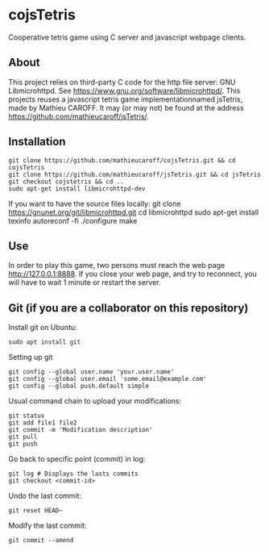 # cojsTetris
Cooperative tetris game using C server and javascript webpage clients.

## About
This project relies on third-party C code for the http file server: GNU Libmicrohttpd. See https://www.gnu.org/software/libmicrohttpd/.
This projects reuses a javascript tetris game implementationnamed jsTetris, made by Mathieu CAROFF. It may (or may not) be found at the address https://github.com/mathieucaroff/jsTetris/.

## Installation
    git clone https://github.com/mathieucaroff/cojsTetris.git && cd cojsTetris
    git clone https://github.com/mathieucaroff/jsTetris.git && cd jsTetris
    git checkout cojstetris && cd ..
    sudo apt-get install libmicrohttpd-dev

If you want to have the source files locally:
    git clone https://gnunet.org/git/libmicrohttpd.git
    cd libmicrohttpd
    sudo apt-get install texinfo
    autoreconf -fi
    ./configure
    make

## Use 
In order to play this game, two persons must reach the web page http://127.0.0.1:8888. 
If you close your web page, and try to reconnect, you will have to wait 1 minute or restart the server. 

## Git (if you are a collaborator on this repository)
Install git on Ubuntu:

    sudo apt install git

Setting up git

    git config --global user.name 'your.user.name'
    git config --global user.email 'some.email@example.com'
    git config --global push.default simple

Usual command chain to upload your modifications:

    git status
    git add file1 file2
    git commit -m 'Modification description'
    git pull
    git push

Go back to specific point (commit) in log:

    git log # Displays the lasts commits
    git checkout <commit-id>

Undo the last commit:

    git reset HEAD~

Modify the last commit:

    git commit --amend

